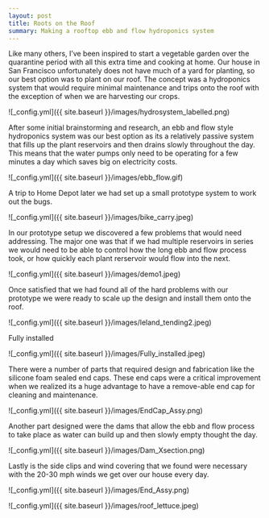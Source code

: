 ```yaml
---
layout: post
title: Roots on the Roof
summary: Making a rooftop ebb and flow hydroponics system
---
```


Like many others, I’ve been inspired to start a vegetable garden over the quarantine period with all this extra time and cooking at home. Our house in San Francisco unfortunately does not have much of a yard for planting, so our best option was to plant on our roof. The concept was a hydroponics system that would require minimal maintenance and trips onto the roof with the exception of when we are harvesting our crops. 

![_config.yml]({{ site.baseurl }}/images/hydrosystem_labelled.png)

After some initial brainstorming and research, an ebb and flow style hydroponics system was our best option as its a relatively passive system that fills up the plant reservoirs and then drains slowly throughout the day. This means that the water pumps only need to be operating for a few minutes a day which saves big on electricity costs.

![_config.yml]({{ site.baseurl }}/images/ebb_flow.gif)

 A trip to Home Depot later we had set up a small prototype system to work out the bugs. 

![_config.yml]({{ site.baseurl }}/images/bike_carry.jpeg)

In our prototype setup we discovered a few problems that would need addressing. The major one was that if we had multiple reservoirs in series we would need to be able to control how the long ebb and flow process took, or how quickly each plant rerservoir would flow into the next. 

![_config.yml]({{ site.baseurl }}/images/demo1.jpeg)

Once satisfied that we had found all of the hard problems with our prototype we were ready to scale up the design and install them onto the roof. 

![_config.yml]({{ site.baseurl }}/images/leland_tending2.jpeg)

Fully installed

![_config.yml]({{ site.baseurl }}/images/Fully_installed.jpeg)

There were a number of parts that required design and fabrication like the silicone foam sealed end caps. These end caps were a critical improvement when we realized its a huge advantage to have a remove-able end cap for cleaning and maintenance.

![_config.yml]({{ site.baseurl }}/images/EndCap_Assy.png)

Another part designed were the dams that allow the ebb and flow process to take place as water can build up and then slowly empty thought the day.

![_config.yml]({{ site.baseurl }}/images/Dam_Xsection.png)

Lastly is the side clips and wind covering that we found were necessary with the 20-30 mph winds we get over our house every day.

![_config.yml]({{ site.baseurl }}/images/End_Assy.png)

<!-- Import the component -->
<script type="module" src="https://unpkg.com/@google/model-viewer/dist/model-viewer.js"></script>
<script nomodule src="https://unpkg.com/@google/model-viewer/dist/model-viewer-legacy.js"></script>

<!-- Use it like any other HTML element -->
<model-viewer src="/images/1up_hydro_assym.glb" style="width:500px; height:500px;" auto-rotate camera-controls camera-orbit="180deg 30deg 105%"></model-viewer>

![_config.yml]({{ site.baseurl }}/images/roof_lettuce.jpeg)
